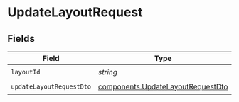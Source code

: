 # UpdateLayoutRequest


## Fields

| Field                                                                                  | Type                                                                                   | Required                                                                               | Description                                                                            |
| -------------------------------------------------------------------------------------- | -------------------------------------------------------------------------------------- | -------------------------------------------------------------------------------------- | -------------------------------------------------------------------------------------- |
| `layoutId`                                                                             | *string*                                                                               | :heavy_check_mark:                                                                     | N/A                                                                                    |
| `updateLayoutRequestDto`                                                               | [components.UpdateLayoutRequestDto](../../models/components/updatelayoutrequestdto.md) | :heavy_check_mark:                                                                     | N/A                                                                                    |